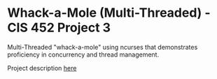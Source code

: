 # Whack-a-Mole (Multi-Threaded) - CIS 452 Project 3

Multi-Threaded "whack-a-mole" using ncurses that demonstrates proficiency in concurrency and thread management.

Project description [here](http://www.cis.gvsu.edu/~wolffe/courses/cs452/labs/program_03.html)

